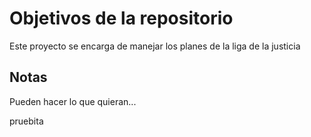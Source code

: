 # Objetivos de la repositorio

Este proyecto se encarga de manejar los planes de la liga de la justicia


## Notas
Pueden hacer lo que quieran...

pruebita
